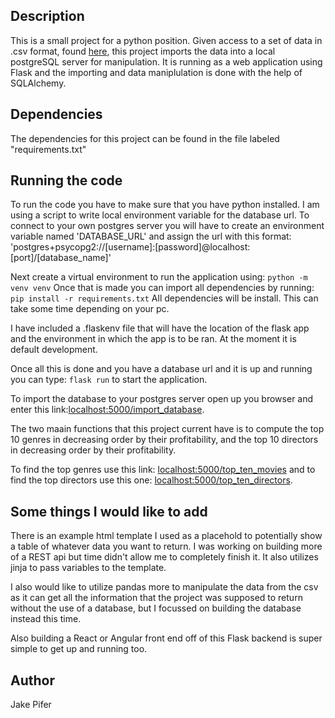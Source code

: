 ## Description

This is a small project for a python position. Given access to a set of data in .csv format, found [here](https://www.kaggle.com/carolzhangdc/imdb-5000-movie-dataset/data), this project imports the data into a local postgreSQL server for manipulation. It is running as a web application using Flask and the importing and data maniplulation is done with the help of SQLAlchemy.

## Dependencies

The dependencies for this project can be found in the file labeled "requirements.txt"

## Running the code

To run the code you have to make sure that you have python installed. I am using a script to write local environment variable for the database url. To connect to your own postgres server you will have to create an environment variable named 'DATABASE_URL' and assign the
url with this format: 'postgres+psycopg2://[username]:[password]@localhost:[port]/[database_name]'

Next create a virtual environment to run the application using: 
```python -m venv venv```
Once that is made you can import all dependencies by running:
```pip install -r requirements.txt```
All dependencies will be install. This can take some time depending on your pc.

I have included a .flaskenv file that will have the location of the flask app and the environment in which the app is to be ran. At the moment it is default development.

Once all this is done and you have a database url and it is up and running you can type:
```flask run```
to start the application.

To import the database to your postgres server open up you browser and enter this link:[localhost:5000/import_database](localhost:5000/import_database).

The two maain functions that this project current have is to compute the top 10 genres in decreasing order by their profitability, and the top 10  directors in decreasing order by their profitability.

To find the top genres use this link: [localhost:5000/top_ten_movies](localhost:5000/top_ten_movies) and to find the top directors use this one: [localhost:5000/top_ten_directors](localhost:5000/top_ten_directors).

## Some things I would like to add

There is an example html template I used as a placehold to potentially show a table  of  whatever data you want to return. I was working on building more of a REST api but time didn't  allow me to completely finish it. It also utilizes jinja to pass variables to the template. 

I also would like to utilize pandas more to manipulate the data from the csv as it can get all the information that the project was supposed to return without the use of a database, but I focussed on building the database instead this time.

Also building a React or Angular front end off of this Flask backend is super simple to get up and running too.

## Author
Jake Pifer
